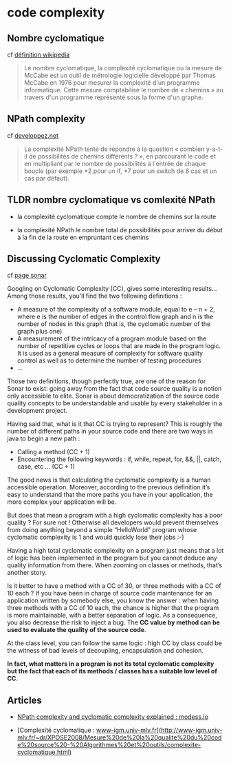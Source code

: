 # code complexity

## Nombre cyclomatique

cf [définition wikipedia](https://fr.wikipedia.org/wiki/Nombre_cyclomatique)

> Le nombre cyclomatique, la complexité cyclomatique ou la mesure de McCabe est un outil de métrologie logicielle développé par Thomas McCabe en 1976 pour mesurer la complexité d'un programme informatique. Cette mesure comptabilise le nombre de « chemins » au travers d'un programme représenté sous la forme d'un graphe.

## NPath complexity

cf [developpez.net](http://www.developpez.net/forums/d961599/general-developpement/alm/usine-logicielle/qualimetrie/npath-complexity/#post7472939)

> La complexité NPath tente de répondre à la question « combien y-a-t-il de possibilités de chemins différents ? », en parcourant le code et en multipliant par le nombre de possibilités à l'entrée de chaque boucle (par exemple *2 pour un if, *7 pour un switch de 6 cas et un cas par défaut).

## TLDR nombre cyclomatique vs comlexité NPath

- la complexité cyclomatique compte le nombre de chemins sur la route

- la complexité NPath le nombre total de possibilités pour arriver du début à la fin de la route en empruntant ces chemins

## Discussing Cyclomatic Complexity

cf [page sonar](http://www.sonarqube.org/discussing-cyclomatic-complexity/)

Googling on Cyclomatic Complexity (CC), gives some interesting results… Among those results, you’ll find the two following definitions :

- A measure of the complexity of a software module, equal to e – n + 2, where e is the number of edges in the control flow graph and n is the number of nodes in this graph (that is, the cyclomatic number of the graph plus one)
- A measurement of the intricacy of a program module based on the number of repetitive cycles or loops that are made in the program logic. It is used as a general measure of complexity for software quality control as well as to determine the number of testing procedures
- …

Those two definitions, though perfectly true, are one of the reason for Sonar to exist: going away from the fact that code source quality is a notion only accessible to elite. Sonar is about democratization of the source code quality concepts to be understandable and usable by every stakeholder in a development project.

Having said that, what is it that CC is trying to represent? This is roughly the number of different paths in your source code and there are two ways in java to begin a new path :

- Calling a method (CC + 1)
- Encountering the following keywords : if, while, repeat, for, &&, ||, catch, case, etc … (CC + 1)

The good news is that calculating the cyclomatic complexity is a human accessible operation. Moreover, according to the previous definition it’s easy to understand that the more paths you have in your application, the more complex your application will be.

But does that mean a program with a high cyclomatic complexity has a poor quality ? For sure not ! Otherwise all developers would prevent themselves from doing anything beyond a simple “HelloWorld” program whose cyclomatic complexity is 1 and would quickly lose their jobs :-)

Having a high total cyclomatic complexity on a program just means that a lot of logic has been implemented in the program but you cannot deduce any quality information from there. When zooming on classes or methods, that’s another story.

Is it better to have a method with a CC of 30, or three methods with a CC of 10 each ? If you have been in charge of source code maintenance for an application written by somebody else, you know the answer : when having three methods with a CC of 10 each, the chance is higher that the program is more maintainable, with a better separation of logic. As a consequence, you also decrease the risk to inject a bug. The **CC value by method can be used to evaluate the quality of the source code**.

At the class level, you can follow the same logic : high CC by class could be the witness of bad levels of decoupling, encapsulation and cohesion.

**In fact, what matters in a program is not its total cyclomatic complexity but the fact that each of its methods / classes has a suitable low level of CC**.

## Articles

- [NPath complexity and cyclomatic complexity explained : modess.io](https://modess.io/npath-complexity-cyclomatic-complexity-explained/)

- [Complexité cyclomatique : www-igm.univ-mlv.fr](http://www-igm.univ-mlv.fr/~dr/XPOSE2008/Mesure%20de%20la%20qualite%20du%20code%20source%20-%20Algorithmes%20et%20outils/complexite-cyclomatique.html)
